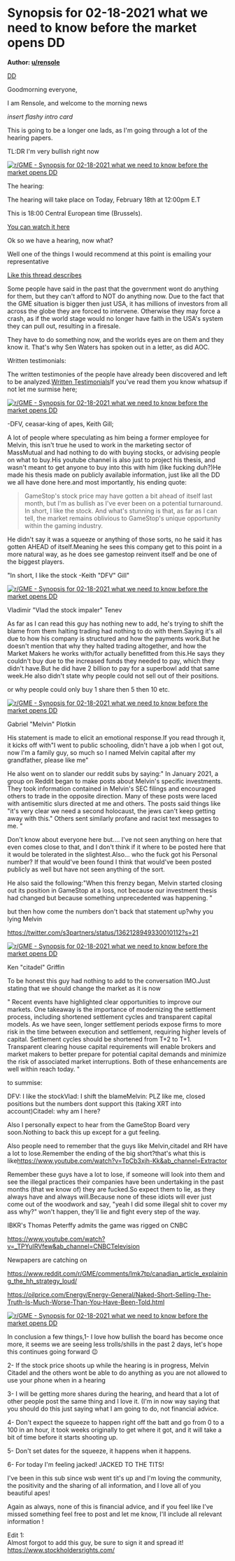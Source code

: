 Synopsis for 02-18-2021 what we need to know before the market opens DD
=======================================================================

**Author: [u/rensole](https://www.reddit.com/user/rensole/)**

[DD](https://www.reddit.com/r/GME/search?q=flair_name%3A%22DD%22&restrict_sr=1)

Goodmorning everyone,

I am Rensole, and welcome to the morning news

*insert flashy intro card*

This is going to be a longer one lads, as I'm going through a lot of the hearing papers.

TL:DR I'm very bullish right now

[![r/GME - Synopsis for 02-18-2021 what we need to know before the market opens DD](https://preview.redd.it/9dm62uqpq7i61.png?width=680&format=png&auto=webp&s=d7a2c5883913d3c050377fdf386ef8d3615d9b79)](https://preview.redd.it/9dm62uqpq7i61.png?width=680&format=png&auto=webp&s=d7a2c5883913d3c050377fdf386ef8d3615d9b79)

The hearing:

The hearing will take place on Today, February 18th at 12:00pm E.T

This is 18:00 Central European time (Brussels).

[You can watch it here](https://financialservices.house.gov/live/)

Ok so we have a hearing, now what?

Well one of the things I would recommend at this point is emailing your representative

[Like this thread describes](https://www.reddit.com/r/DeepFuckingValue/comments/llm89h/pls_email_your_reps_template_for_congress_inside/)

Some people have said in the past that the government wont do anything for them, but they can't afford to NOT do anything now. Due to the fact that the GME situation is bigger then just USA, it has millions of investors from all across the globe they are forced to intervene. Otherwise they may force a crash, as if the world stage would no longer have faith in the USA's system they can pull out, resulting in a firesale.

They have to do something now, and the worlds eyes are on them and they know it. That's why Sen Waters has spoken out in a letter, as did AOC.

Written testimonials:

The written testimonies of the people have already been discovered and left to be analyzed.[Written Testimonials](https://docs.house.gov/Committee/Calendar/ByEvent.aspx?EventID=111207)If you've read them you know whatsup if not let me surmise here;

[![r/GME - Synopsis for 02-18-2021 what we need to know before the market opens DD](https://preview.redd.it/mi3r6i08t7i61.jpg?width=960&format=pjpg&auto=webp&s=983e206901157c146997db032a55dd6ee6521f1f)](https://preview.redd.it/mi3r6i08t7i61.jpg?width=960&format=pjpg&auto=webp&s=983e206901157c146997db032a55dd6ee6521f1f)

-DFV, ceasar-king of apes, Keith Gill;

A lot of people where speculating as him being a former employee for Melvin, this isn't true he used to work in the marketing sector of MassMutual and had nothing to do with buying stocks, or advising people on what to buy.His youtube channel is also just to project his thesis, and wasn't meant to get anyone to buy into this with him (like fucking duh?)He made his thesis made on publicly available information, just like all the DD we all have done here.and most importantly, his ending quote:

> GameStop's stock price may have gotten a bit ahead of itself last month, but I'm as bullish as I've ever been on a potential turnaround. In short, I like the stock. And what's stunning is that, as far as I can tell, the market remains oblivious to GameStop's unique opportunity within the gaming industry.

He didn't say it was a squeeze or anything of those sorts, no he said it has gotten AHEAD of itself.Meaning he sees this company get to this point in a more natural way, as he does see gamestop reinvent itself and be one of the biggest players.

"In short, I like the stock -Keith "DFV" Gill"

[![r/GME - Synopsis for 02-18-2021 what we need to know before the market opens DD](https://preview.redd.it/mwu0ytqpt7i61.jpg?width=1280&format=pjpg&auto=webp&s=40e3176ceeb23cbb542a9b59dfb59245c7fe644b)](https://preview.redd.it/mwu0ytqpt7i61.jpg?width=1280&format=pjpg&auto=webp&s=40e3176ceeb23cbb542a9b59dfb59245c7fe644b)

Vladimir "Vlad the stock impaler" Tenev

As far as I can read this guy has nothing new to add, he's trying to shift the blame from them halting trading had nothing to do with them.Saying it's all due to how his company is structured and how the payments work.But he doesn't mention that why they halted trading altogether, and how the Market Makers he works with/for actually benefitted from this.He says they couldn't buy due to the increased funds they needed to pay, which they didn't have.But he did have 2 billion to pay for a superbowl add that same week.He also didn't state why people could not sell out of their positions.

or why people could only buy 1 share then 5 then 10 etc.

[![r/GME - Synopsis for 02-18-2021 what we need to know before the market opens DD](https://preview.redd.it/sh91tui3v7i61.jpg?width=1024&format=pjpg&auto=webp&s=54c443d74c34d3f0bd01f39469efeb2e59c9e86c)](https://preview.redd.it/sh91tui3v7i61.jpg?width=1024&format=pjpg&auto=webp&s=54c443d74c34d3f0bd01f39469efeb2e59c9e86c)

Gabriel "Melvin" Plotkin

His statement is made to elicit an emotional response.If you read through it, it kicks off with"I went to public schooling, didn't have a job when I got out, now I'm a family guy, so much so I named Melvin capital after my grandfather, please like me"

He also went on to slander our reddit subs by saying:" In January 2021, a group on Reddit began to make posts about Melvin's specific investments. They took information contained in Melvin's SEC filings and encouraged others to trade in the opposite direction. Many of these posts were laced with antisemitic slurs directed at me and others. The posts said things like "it's very clear we need a second holocaust, the jews can't keep getting away with this." Others sent similarly profane and racist text messages to me. "

Don't know about everyone here but.... I've not seen anything on here that even comes close to that, and I don't think if it where to be posted here that it would be tolerated in the slightest.Also... who the fuck got his Personal number? If that would've been found I think that would've been posted publicly as well but have not seen anything of the sort.

He also said the following:"When this frenzy began, Melvin started closing out its position in GameStop at a loss, not because our investment thesis had changed but because something unprecedented was happening. "

but then how come the numbers don't back that statement up?why you lying Melvin

<https://twitter.com/s3partners/status/1362128949330010112?s=21>

[![r/GME - Synopsis for 02-18-2021 what we need to know before the market opens DD](https://preview.redd.it/f7p4vrpxw7i61.jpg?width=640&format=pjpg&auto=webp&s=f516d3cd4af14d7fc1cbd23bf48d25ff9b6fab94)](https://preview.redd.it/f7p4vrpxw7i61.jpg?width=640&format=pjpg&auto=webp&s=f516d3cd4af14d7fc1cbd23bf48d25ff9b6fab94)

Ken "citadel" Griffin

To be honest this guy had nothing to add to the conversation IMO.Just stating that we should change the market as it is now

" Recent events have highlighted clear opportunities to improve our markets. One takeaway is the importance of modernizing the settlement process, including shortened settlement cycles and transparent capital models. As we have seen, longer settlement periods expose firms to more risk in the time between execution and settlement, requiring higher levels of capital. Settlement cycles should be shortened from T+2 to T+1. Transparent clearing house capital requirements will enable brokers and market makers to better prepare for potential capital demands and minimize the risk of associated market interruptions. Both of these enhancements are well within reach today. "

to summise:

DFV: I like the stockVlad: I shift the blameMelvin: PLZ like me, closed positions but the numbers dont support this (taking XRT into account)Citadel: why am I here?

Also I personally expect to hear from the GameStop Board very soon.Nothing to back this up except for a gut feeling.

Also people need to remember that the guys like Melvin,citadel and RH have a lot to lose.Remember the ending of the big short?that's what this is like<https://www.youtube.com/watch?v=TpCb3xjh-Kk&ab_channel=Extractor>

Remember these guys have a lot to lose, if someone will look into them and see the illegal practices their companies have been undertaking in the past months (that we know of) they are fucked.So expect them to lie, as they always have and always will.Because none of these idiots will ever just come out of the woodwork and say, "yeah I did some illegal shit to cover my ass why?" won't happen, they'll lie and fight every step of the way.

IBKR's Thomas Peterffy admits the game was rigged on CNBC

<https://www.youtube.com/watch?v=_TPYuIRVfew&ab_channel=CNBCTelevision>

Newpapers are catching on

<https://www.reddit.com/r/GME/comments/lmk7tp/canadian_article_explaining_the_hh_strategy_loud/>

<https://oilprice.com/Energy/Energy-General/Naked-Short-Selling-The-Truth-Is-Much-Worse-Than-You-Have-Been-Told.html>

[![r/GME - Synopsis for 02-18-2021 what we need to know before the market opens DD](https://preview.redd.it/azbzei5l18i61.png?width=640&format=png&auto=webp&s=a5d4197b1e07b73b38f24dd8fb8f20e9ff32d67b)](https://preview.redd.it/azbzei5l18i61.png?width=640&format=png&auto=webp&s=a5d4197b1e07b73b38f24dd8fb8f20e9ff32d67b)

In conclusion a few things,1- I love how bullish the board has become once more, it seems we are seeing less trolls/shills in the past 2 days, let's hope this continues going forward 😉

2- If the stock price shoots up while the hearing is in progress, Melvin Citadel and the others wont be able to do anything as you are not allowed to use your phone when in a hearing

3- I will be getting more shares during the hearing, and heard that a lot of other people post the same thing and I love it. (I'm in now way saying that you should do this just saying what I am going to do, not financial advice.

4- Don't expect the squeeze to happen right off the batt and go from 0 to a 100 in an hour, it took weeks originally to get where it got, and it will take a bit of time before it starts shooting up.

5- Don't set dates for the squeeze, it happens when it happens.

6- For today I'm feeling jacked! JACKED TO THE TITS!

I've been in this sub since wsb went tit's up and I'm loving the community, the positivity and the sharing of all information, and I love all of you beautiful apes!

Again as always, none of this is financial advice, and if you feel like I've missed something feel free to post and let me know, I'll include all relevant information !

Edit 1:\
Almost forgot to add this guy, be sure to sign it and spread it!\
<https://www.stockholdersrights.com/>
